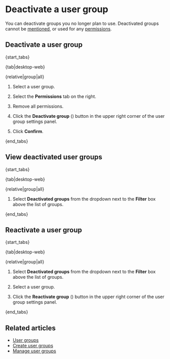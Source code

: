# Deactivate a user group

You can deactivate groups you no longer plan to use. Deactivated groups cannot be [mentioned](/help/mention-a-user-or-group), or used for any [permissions](/help/manage-permissions).

## Deactivate a user group

{start_tabs}

{tab|desktop-web}

{relative|group|all}

1. Select a user group.

1. Select the **Permissions** tab on the right.

1. Remove all permissions.

1. Click the **Deactivate group** (<i class="zulip-icon zulip-icon-user-group-x"></i>) button in the
   upper right corner of the user group settings panel.

1. Click **Confirm**.

{end_tabs}

## View deactivated user groups

{start_tabs}

{tab|desktop-web}

{relative|group|all}

1. Select **Deactivated groups** from the dropdown next to the **Filter** box
   above the list of groups.

{end_tabs}

## Reactivate a user group

{start_tabs}

{tab|desktop-web}

{relative|group|all}

1. Select **Deactivated groups** from the dropdown next to the **Filter** box
   above the list of groups.

1. Select a user group.

1. Click the **Reactivate group** (<i class="zulip-icon zulip-icon-user-group-plus"></i>) button in the
   upper right corner of the user group settings panel.

{end_tabs}

## Related articles

* [User groups](/help/user-groups)
* [Create user groups](/help/create-user-groups)
* [Manage user groups](/help/manage-user-groups)
